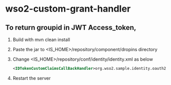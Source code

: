 # wso2-custom-grant-handler
## To return groupid in JWT Access_token,

1. Build with mvn clean install
2. Paste the jar to <IS_HOME>/repository/component/dropins directory
3. Change <IS_HOME>/repository/conf/identity/identity.xml as below

   ```xml
   <IDTokenCustomClaimsCallBackHandler>org.wso2.sample.identity.oauth2.grant.CustomClaimCallbackHandler</IDTokenCustomClaimsCallBackHandler>
   ```
4. Restart the server

